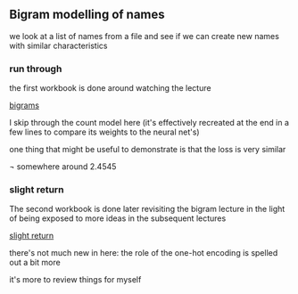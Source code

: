 ## Bigram modelling of names

we look at a list of names from a file and see if we can create new names with similar characteristics

### run through

the first workbook is done around watching the lecture

[bigrams](nn_bigram.ipynb)

I skip through the count model here
(it's effectively recreated at the end in a few lines to compare its weights to the neural net's)

one thing that might be useful to demonstrate is that the loss is very similar

¬ somewhere around 2.4545

### slight return

The second workbook is done later revisiting the bigram lecture in the light of being exposed to more
ideas in the subsequent lectures

[slight return](revisit_bigrams.ipynb)

there's not much new in here: the role of the one-hot encoding is spelled out a bit more

it's more to review things for myself




